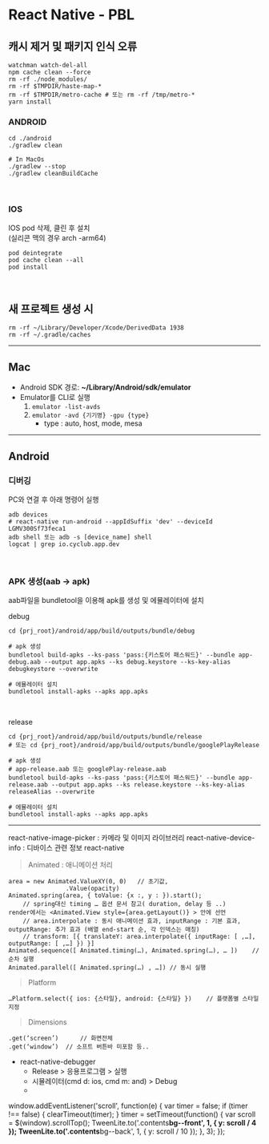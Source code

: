 # React Native - PBL

## 캐시 제거 및 패키지 인식 오류

```shell
watchman watch-del-all
npm cache clean --force
rm -rf ./node_modules/
rm -rf $TMPDIR/haste-map-*
rm -rf $TMPDIR/metro-cache # 또는 rm -rf /tmp/metro-*
yarn install
```

### ANDROID

```shell
cd ./android
./gradlew clean

# In MacOs
./gradlew --stop
./gradlew cleanBuildCache
```

<br />

### IOS

IOS pod 삭제, 클린 후 설치\
(실리콘 맥의 경우 arch -arm64)

```shell
pod deintegrate
pod cache clean --all
pod install
```

<br />

## 새 프로젝트 생성 시

```shell
rm -rf ~/Library/Developer/Xcode/DerivedData 1938
rm -rf ~/.gradle/caches
```

---

## Mac

- Android SDK 경로: **~/Library/Android/sdk/emulator**
- Emulator를 CLI로 실행
  1. `emulator -list-avds`
  2. `emulator -avd {기기명} -gpu {type}`
     - type : auto, host, mode, mesa

---

## Android

### 디버깅

PC와 연결 후 아래 명령어 실행

```shell
adb devices
# react-native run-android --appIdSuffix 'dev' --deviceId LGMV300Sf73feca1
adb shell 또는 adb -s [device_name] shell
logcat | grep io.cyclub.app.dev
```

<br />

### APK 생성(aab -> apk)

aab파일을 bundletool을 이용해 apk를 생성 및 에뮬레이터에 설치

debug

```shell
cd {prj_root}/android/app/build/outputs/bundle/debug

# apk 생성
bundletool build-apks --ks-pass 'pass:{키스토어 패스워드}' --bundle app-debug.aab --output app.apks --ks debug.keystore --ks-key-alias debugkeystore --overwrite

# 에뮬레이터 설치
bundletool install-apks --apks app.apks
```

<br />

release

```shell
cd {prj_root}/android/app/build/outputs/bundle/release
# 또는 cd {prj_root}/android/app/build/outputs/bundle/googlePlayRelease

# apk 생성
# app-release.aab 또는 googlePlay-release.aab
bundletool build-apks --ks-pass 'pass:{키스토어 패스워드}' --bundle app-release.aab --output app.apks --ks release.keystore --ks-key-alias releaseAlias --overwrite

# 에뮬레이터 설치
bundletool install-apks --apks app.apks
```

---

react-native-image-picker : 카메라 및 이미지 라이브러리
react-native-device-info : 디바이스 관련 정보
react-native

> Animated : 애니메이션 처리

    area = new Animated.ValueXY(0, 0) 	// 초기값,
    				.Value(opacity)
    Animated.spring(area, { toValue: {x :, y : }).start();
    	// spring대신 timing … 옵션 문서 참고( duration, delay 등 ..)
    render에서는 <Animated.View style={area.getLayout()} > 안에 선언
    	// area.interpolate : 동시 애니메이션 효과, inputRange : 기본 효과, outputRange: 추가 효과 (배열 end-start 순, 각 인덱스는 매칭)
    	// transform: [{ translateY: area.interpolate({ inputRage: [ ,…], outputRange: [ ,…] }) }]
    Animated.sequence([ Animated.timing(…), Animated.spring(…), … ])	// 순차 실행
    Animated.parallel([ Animated.spring(…) , …]) // 동시 실행

> Platform

    …Platform.select({ ios: {스타일}, android: {스타일} })	// 플랫폼별 스타일 지정

> Dimensions

    .get(‘screen’)		// 화면전체
    .get(‘window’)	// 소프트 버튼바 미포함 등..

- react-native-debugger
  - Release > 응용프로그램 > 실행
  - 시뮬레이터(cmd d: ios, cmd m: and) > Debug
  -

window.addEventListener('scroll', function(e) {
var timer = false;
if (timer !== false) {
clearTimeout(timer);
}
timer = setTimeout(function() {
var scroll = $(window).scrollTop();
TweenLite.to('.contents**bg--front', 1, {
y: scroll / 4
});
TweenLite.to('.contents**bg--back', 1, {
y: scroll / 10
});
}, 3);
});
